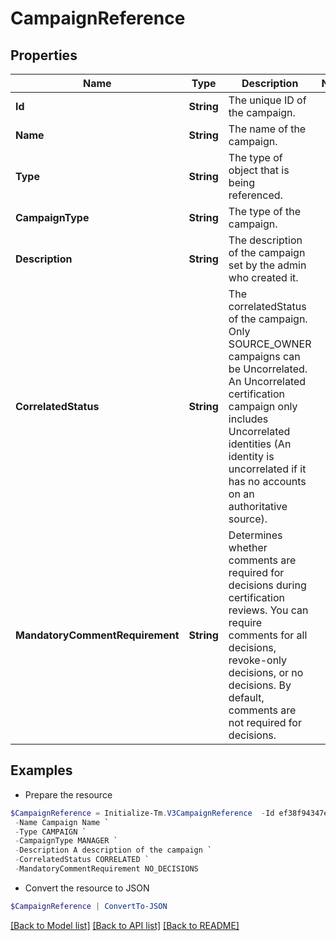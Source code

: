 # CampaignReference
## Properties

Name | Type | Description | Notes
------------ | ------------- | ------------- | -------------
**Id** | **String** | The unique ID of the campaign. | 
**Name** | **String** | The name of the campaign. | 
**Type** | **String** | The type of object that is being referenced. | 
**CampaignType** | **String** | The type of the campaign. | 
**Description** | **String** | The description of the campaign set by the admin who created it. | 
**CorrelatedStatus** | **String** | The correlatedStatus of the campaign. Only SOURCE_OWNER campaigns can be Uncorrelated. An Uncorrelated certification campaign only includes Uncorrelated identities (An identity is uncorrelated if it has no accounts on an authoritative source). | 
**MandatoryCommentRequirement** | **String** | Determines whether comments are required for decisions during certification reviews. You can require comments for all decisions, revoke-only decisions, or no decisions. By default, comments are not required for decisions. | 

## Examples

- Prepare the resource
```powershell
$CampaignReference = Initialize-Tm.V3CampaignReference  -Id ef38f94347e94562b5bb8424a56397d8 `
 -Name Campaign Name `
 -Type CAMPAIGN `
 -CampaignType MANAGER `
 -Description A description of the campaign `
 -CorrelatedStatus CORRELATED `
 -MandatoryCommentRequirement NO_DECISIONS
```

- Convert the resource to JSON
```powershell
$CampaignReference | ConvertTo-JSON
```

[[Back to Model list]](../README.md#documentation-for-models) [[Back to API list]](../README.md#documentation-for-api-endpoints) [[Back to README]](../README.md)

